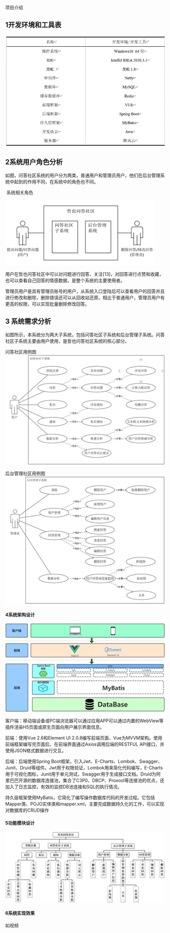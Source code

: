 项目介绍

## 1开发环境和工具表
![image](https://github.com/yuanhang110/ZheyeProject/blob/main/%E5%9B%BE%E7%89%87/%E5%9B%BE%E7%89%870.jpg)

## 2系统用户角色分析

如图，问答社区系统的用户分为两类，普通用户和管理员用户，他们在后台管理系统中起到的作用不同，在系统中的角色也不同。

​                                     系统相关角色

![image](https://github.com/yuanhang110/ZheyeProject/blob/main/%E5%9B%BE%E7%89%87/%E5%9B%BE%E7%89%871.jpg)

用户在哲也问答社区中可以对问题进行回答、关注[13]，对回答进行点赞和收藏，也可以查看自己回答的情感数据，是整个系统的主要使用者。

管理员用户是具有管理员账号的用户，从系统入口登陆后可以查看用户的回答并且进行修改和删除，删除错误还可以从回收站还原。相比于普通用户，管理员用户有更高的权限，可以实现批量删除修改回答。

## 3 系统需求分析

如图所示，本系统分为两大子系统，包括问答社区子系统和后台管理子系统。问答社区子系统主要由用户使用，是哲也问答社区系统的核心部分。

问答社区用例图
![image](https://github.com/yuanhang110/ZheyeProject/blob/main/%E5%9B%BE%E7%89%87/%E5%9B%BE%E7%89%872.jpg)

后台管理社区用例图
![image](https://github.com/yuanhang110/ZheyeProject/blob/main/%E5%9B%BE%E7%89%87/%E5%9B%BE%E7%89%873.jpg)

#### 4系统架构设计
![image](https://github.com/yuanhang110/ZheyeProject/blob/main/%E5%9B%BE%E7%89%87/%E5%9B%BE%E7%89%874.jpg)

客户端：移动端设备或PC端浏览器可以通过应用APP可以通过内置的WebView等插件渲染H5页面或原生页面向用户展示界面信息。

前端：使用Vue 2.6和Element UI 2.0.8编写前端页面，Vue为MVVM架构。使用前端框架编写完页面后，在前端界面通过Axios调用后端的RESTFUL API接口，并使用JSON格式数据进行交互。

后端：后端使用Spring Boot框架，引入Jwt、E-Charts、Lombok、Swagger、Junit、Druid等组件。Jwt用于权限验证，Lombok用来简化代码编写，E-Charts用于可视化图标，Junit用于单元测试，Swagger用于生成接口文档。Druid为阿里巴巴开源的数据库连接池，集合了C3P0、DBCP、Proxool等连接池的优点，还加入了日志监控，有效的监控DB池连接和SQL的执行情况。

持久层框架使用MyBatis，它简化了编写操作数据库代码的开发过程。它包括Mapper类、POJO实体类和mapper.xml，主要完成数据持久化的工作，可以实现对数据库的CRUD操作

#### 5功能模块设计
![image](https://github.com/yuanhang110/ZheyeProject/blob/main/%E5%9B%BE%E7%89%87/%E5%9B%BE%E7%89%875.jpg)
#### 6系统实现效果

如视频
